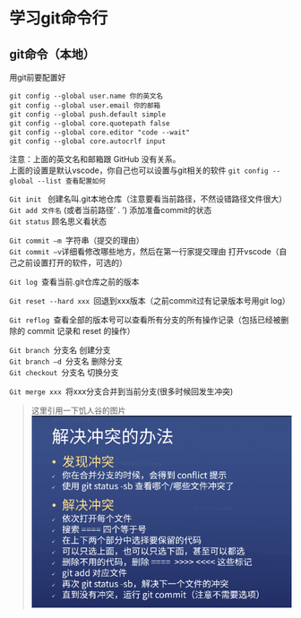 # 学习git命令行
## git命令（本地）
用git前要配置好
```git
git config --global user.name 你的英文名
git config --global user.email 你的邮箱
git config --global push.default simple
git config --global core.quotepath false
git config --global core.editor "code --wait"
git config --global core.autocrlf input
```
注意：上面的英文名和邮箱跟 GitHub 没有关系。  
上面的设置是默认vscode，你自己也可以设置与git相关的软件
`git config --global --list 查看配置如何`

`Git init `  创建名叫.git本地仓库（注意要看当前路径，不然设错路径文件很大）  
`Git add 文件名`  (或者当前路径’ . ’) 添加准备commit的状态  
`Git status`  顾名思义看状态  


`Git commit –m `字符串（提交的理由）  
`Git commit –v`详细看修改哪些地方，然后在第一行家提交理由
打开vscode（自己之前设置打开的软件，可选的）

`Git log `查看当前.git仓库之前的版本

`Git reset --hard xxx `回退到xxx版本（之前commit过有记录版本号用git log）

`Git reflog `查看全部的版本号可以查看所有分支的所有操作记录（包括已经被删除的 commit 记录和 reset 的操作）

`Git branch `分支名 创建分支         
`Git branch –d `分支名 删除分支  
`Git checkout `分支名 切换分支

`Git merge xxx `将xxx分支合并到当前分支(很多时候回发生冲突)
>这里引用一下饥人谷的图片  
![图片](1.png)